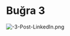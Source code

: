# Buğra 3

![-3-Post-LinkedIn.png](Bug%CC%86ra%203%2082d39cc42ab1476f95cd026b7249c484/-3-Post-LinkedIn.png)